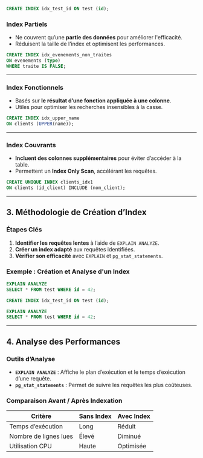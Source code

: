 
```sql
CREATE INDEX idx_test_id ON test (id);
```


### Index Partiels  
- Ne couvrent qu’une **partie des données** pour améliorer l'efficacité.  
- Réduisent la taille de l’index et optimisent les performances.  

```sql
CREATE INDEX idx_evenements_non_traites 
ON evenements (type) 
WHERE traite IS FALSE;
```

---

### Index Fonctionnels  
- Basés sur **le résultat d’une fonction appliquée à une colonne**.  
- Utiles pour optimiser les recherches insensibles à la casse.  

```sql
CREATE INDEX idx_upper_name 
ON clients (UPPER(name));
```

---

### Index Couvrants  
- **Incluent des colonnes supplémentaires** pour éviter d’accéder à la table.  
- Permettent un **Index Only Scan**, accélérant les requêtes.  

```sql
CREATE UNIQUE INDEX clients_idx1 
ON clients (id_client) INCLUDE (nom_client);
```

---

## 3. Méthodologie de Création d’Index  

### Étapes Clés  
1. **Identifier les requêtes lentes** à l’aide de `EXPLAIN ANALYZE`.  
2. **Créer un index adapté** aux requêtes identifiées.  
3. **Vérifier son efficacité** avec `EXPLAIN` et `pg_stat_statements`.  

### Exemple : Création et Analyse d'un Index  

```sql
EXPLAIN ANALYZE 
SELECT * FROM test WHERE id = 42;
```

```sql
CREATE INDEX idx_test_id ON test (id);
```

```sql
EXPLAIN ANALYZE 
SELECT * FROM test WHERE id = 42;
```

---

## 4. Analyse des Performances  

### Outils d’Analyse  
- **`EXPLAIN ANALYZE`** : Affiche le plan d’exécution et le temps d’exécution d’une requête.  
- **`pg_stat_statements`** : Permet de suivre les requêtes les plus coûteuses.  

### Comparaison Avant / Après Indexation  

| Critère            | Sans Index | Avec Index |
|--------------------|-----------|-----------|
| Temps d’exécution | Long       | Réduit    |
| Nombre de lignes lues | Élevé    | Diminué   |
| Utilisation CPU   | Haute      | Optimisée |
